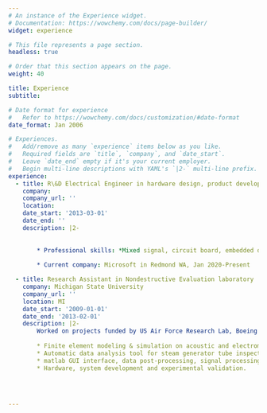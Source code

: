 ```yaml
---
# An instance of the Experience widget.
# Documentation: https://wowchemy.com/docs/page-builder/
widget: experience

# This file represents a page section.
headless: true

# Order that this section appears on the page.
weight: 40

title: Experience
subtitle:

# Date format for experience
#   Refer to https://wowchemy.com/docs/customization/#date-format
date_format: Jan 2006

# Experiences.
#   Add/remove as many `experience` items below as you like.
#   Required fields are `title`, `company`, and `date_start`.
#   Leave `date_end` empty if it's your current employer.
#   Begin multi-line descriptions with YAML's `|2-` multi-line prefix.
experience:
  - title: R\&D Electrical Engineer in hardware design, product development, manufacturing testing and engineering
    company:   
    company_url: ''
    location: 
    date_start: '2013-03-01'
    date_end: ''
    description: |2-
           
        
        * Professional skills: *Mixed signal, circuit board, embedded design, power supply, sensor&transducer, HW testing and software verification. *PCB and schematic layout, labs, instrumentation and bench testing.   *Circuit analysis, modeling and simulation (FEM, FDTD). *Design of experiment, statistics analysis and signal processing. *Stm32 boards, Zynq boards, Arduino, Raspberry pi, FPGA, ARMs, DSP, firmware.                     
 
        * Current company: Microsoft in Redmond WA, Jan 2020-Present 

  - title: Research Assistant in Nondestructive Evaluation laboratory
    company: Michigan State University   
    company_url: ''
    location: MI
    date_start: '2009-01-01'
    date_end: '2013-02-01'
    description: |2-
        Worked on projects funded by US Air Force Research Lab, Boeing and Electric Power Research Institute: 
        
        * Finite element modeling & simulation on acoustic and electromagnetic sensors and testing technologies.
        * Automatic data analysis tool for steam generator tube inspection.
        * matlab GUI interface, data post-processing, signal processing.
        * Hardware, system development and experimental validation.   


        
  
---
```

